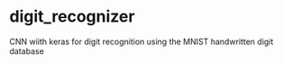 # digit_recognizer
CNN wiith keras for digit recognition using the MNIST handwritten digit database
